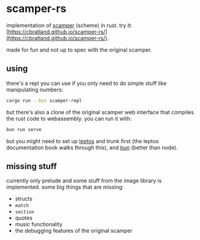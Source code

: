 # scamper-rs

implementation of [scamper](https://github.com/slag-plt/scamper) (scheme) in rust. try it: [https://cbratland.github.io/scamper-rs/](https://cbratland.github.io/scamper-rs/).

made for fun and not up to spec with the original scamper.

## using

there's a repl you can use if you only need to do simple stuff like manipulating numbers:

```bash
cargo run --bin scamper-repl
```

but there's also a clone of the original scamper web interface that compiles the rust code to webassembly. you can run it with:

```bash
bun run serve
```

but you might need to set up [leptos](https://leptos.dev) and trunk first (the leptos documentation book walks through this), and [bun](https://bun.sh) (better than node).

## missing stuff

currently only prelude and some stuff from the image library is implemented. some big things that are missing:

- structs
- `match`
- `section`
- quotes
- music functionality
- the debugging features of the original scamper
